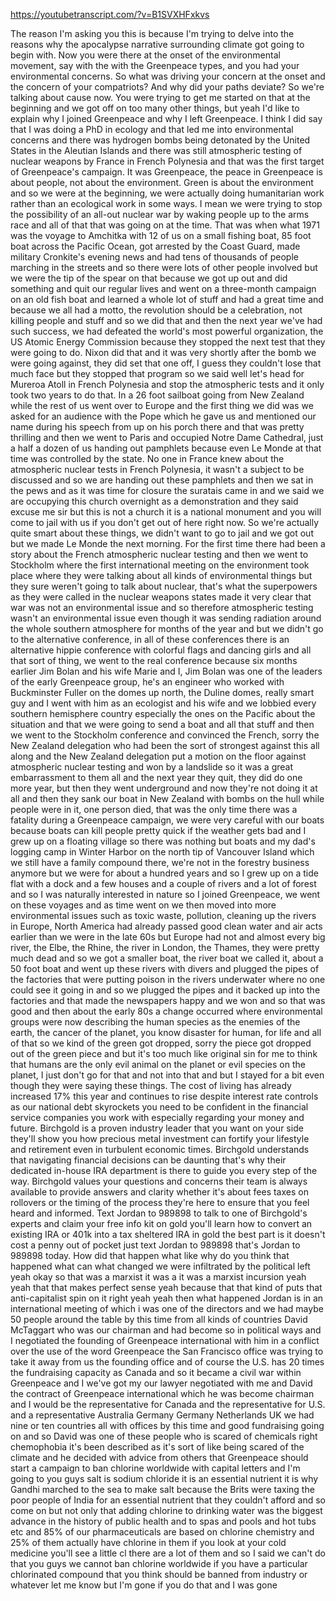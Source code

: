 https://youtubetranscript.com/?v=B1SVXHFxkvs

 The reason I'm asking you this is because I'm trying to delve into the reasons why the apocalypse narrative surrounding climate got going to begin with. Now you were there at the onset of the environmental movement, say with the with the Greenpeace types, and you had your environmental concerns. So what was driving your concern at the onset and the concern of your compatriots? And why did your paths deviate? So we're talking about cause now. You were trying to get me started on that at the beginning and we got off on too many other things, but yeah I'd like to explain why I joined Greenpeace and why I left Greenpeace. I think I did say that I was doing a PhD in ecology and that led me into environmental concerns and there was hydrogen bombs being detonated by the United States in the Aleutian Islands and there was still atmospheric testing of nuclear weapons by France in French Polynesia and that was the first target of Greenpeace's campaign. It was Greenpeace, the peace in Greenpeace is about people, not about the environment. Green is about the environment and so we were at the beginning, we were actually doing humanitarian work rather than an ecological work in some ways. I mean we were trying to stop the possibility of an all-out nuclear war by waking people up to the arms race and all of that that was going on at the time. That was when what 1971 was the voyage to Amchitka with 12 of us on a small fishing boat, 85 foot boat across the Pacific Ocean, got arrested by the Coast Guard, made military Cronkite's evening news and had tens of thousands of people marching in the streets and so there were lots of other people involved but we were the tip of the spear on that because we got up out and did something and quit our regular lives and went on a three-month campaign on an old fish boat and learned a whole lot of stuff and had a great time and because we all had a motto, the revolution should be a celebration, not killing people and stuff and so we did that and then the next year we've had such success, we had defeated the world's most powerful organization, the US Atomic Energy Commission because they stopped the next test that they were going to do. Nixon did that and it was very shortly after the bomb we were going against, they did set that one off, I guess they couldn't lose that much face but they stopped that program so we said well let's head for Mureroa Atoll in French Polynesia and stop the atmospheric tests and it only took two years to do that. In a 26 foot sailboat going from New Zealand while the rest of us went over to Europe and the first thing we did was we asked for an audience with the Pope which he gave us and mentioned our name during his speech from up on his porch there and that was pretty thrilling and then we went to Paris and occupied Notre Dame Cathedral, just a half a dozen of us handing out pamphlets because even Le Monde at that time was controlled by the state. No one in France knew about the atmospheric nuclear tests in French Polynesia, it wasn't a subject to be discussed and so we are handing out these pamphlets and then we sat in the pews and as it was time for closure the suratais came in and we said we are occupying this church overnight as a demonstration and they said excuse me sir but this is not a church it is a national monument and you will come to jail with us if you don't get out of here right now. So we're actually quite smart about these things, we didn't want to go to jail and we got out but we made Le Monde the next morning. For the first time there had been a story about the French atmospheric nuclear testing and then we went to Stockholm where the first international meeting on the environment took place where they were talking about all kinds of environmental things but they sure weren't going to talk about nuclear, that's what the superpowers as they were called in the nuclear weapons states made it very clear that war was not an environmental issue and so therefore atmospheric testing wasn't an environmental issue even though it was sending radiation around the whole southern atmosphere for months of the year and but we didn't go to the alternative conference, in all of these conferences there is an alternative hippie conference with colorful flags and dancing girls and all that sort of thing, we went to the real conference because six months earlier Jim Bolan and his wife Marie and I, Jim Bolan was one of the leaders of the early Greenpeace group, he's an engineer who worked with Buckminster Fuller on the domes up north, the Duline domes, really smart guy and I went with him as an ecologist and his wife and we lobbied every southern hemisphere country especially the ones on the Pacific about the situation and that we were going to send a boat and all that stuff and then we went to the Stockholm conference and convinced the French, sorry the New Zealand delegation who had been the sort of strongest against this all along and the New Zealand delegation put a motion on the floor against atmospheric nuclear testing and won by a landslide so it was a great embarrassment to them all and the next year they quit, they did do one more year, but then they went underground and now they're not doing it at all and then they sank our boat in New Zealand with bombs on the hull while people were in it, one person died, that was the only time there was a fatality during a Greenpeace campaign, we were very careful with our boats because boats can kill people pretty quick if the weather gets bad and I grew up on a floating village so there was nothing but boats and my dad's logging camp in Winter Harbor on the north tip of Vancouver Island which we still have a family compound there, we're not in the forestry business anymore but we were for about a hundred years and so I grew up on a tide flat with a dock and a few houses and a couple of rivers and a lot of forest and so I was naturally interested in nature so I joined Greenpeace, we went on these voyages and as time went on we then moved into more environmental issues such as toxic waste, pollution, cleaning up the rivers in Europe, North America had already passed good clean water and air acts earlier than we were in the late 60s but Europe had not and almost every big river, the Elbe, the Rhine, the river in London, the Thames, they were pretty much dead and so we got a smaller boat, the river boat we called it, about a 50 foot boat and went up these rivers with divers and plugged the pipes of the factories that were putting poison in the rivers underwater where no one could see it going in and so we plugged the pipes and it backed up into the factories and that made the newspapers happy and we won and so that was good and then about the early 80s a change occurred where environmental groups were now describing the human species as the enemies of the earth, the cancer of the planet, you know disaster for human, for life and all of that so we kind of the green got dropped, sorry the piece got dropped out of the green piece and but it's too much like original sin for me to think that humans are the only evil animal on the planet or evil species on the planet, I just don't go for that and not into that and but I stayed for a bit even though they were saying these things. The cost of living has already increased 17% this year and continues to rise despite interest rate controls as our national debt skyrockets you need to be confident in the financial service companies you work with especially regarding your money and future. Birchgold is a proven industry leader that you want on your side they'll show you how precious metal investment can fortify your lifestyle and retirement even in turbulent economic times. Birchgold understands that navigating financial decisions can be daunting that's why their dedicated in-house IRA department is there to guide you every step of the way. Birchgold values your questions and concerns their team is always available to provide answers and clarity whether it's about fees taxes on rollovers or the timing of the process they're here to ensure that you feel heard and informed. Text Jordan to 989898 to talk to one of Birchgold's experts and claim your free info kit on gold you'll learn how to convert an existing IRA or 401k into a tax sheltered IRA in gold the best part is it doesn't cost a penny out of pocket just text Jordan to 989898 that's Jordan to 989898 today. How did that happen what like why do you think that happened what can what changed we were infiltrated by the political left yeah okay so that was a marxist it was a it was a marxist incursion yeah yeah that that makes perfect sense yeah because that that kind of puts that anti-capitalist spin on it right yeah yeah then what happened Jordan is in an international meeting of which i was one of the directors and we had maybe 50 people around the table by this time from all kinds of countries David McTaggart who was our chairman and had become so in political ways and I negotiated the founding of Greenpeace international with him in a conflict over the use of the word Greenpeace the San Francisco office was trying to take it away from us the founding office and of course the U.S. has 20 times the fundraising capacity as Canada and so it became a civil war within Greenpeace and I we've got my our lawyer negotiated with me and David the contract of Greenpeace international which he was become chairman and I would be the representative for Canada and the representative for U.S. and a representative Australia Germany Germany Netherlands UK we had nine or ten countries all with offices by this time and good fundraising going on and so David was one of these people who is scared of chemicals right chemophobia it's been described as it's sort of like being scared of the climate and he decided with advice from others that Greenpeace should start a campaign to ban chlorine worldwide with capital letters and I'm going to you guys salt is sodium chloride it is an essential nutrient it is why Gandhi marched to the sea to make salt because the Brits were taxing the poor people of India for an essential nutrient that they couldn't afford and so come on but not only that adding chlorine to drinking water was the biggest advance in the history of public health and to spas and pools and hot tubs etc and 85% of our pharmaceuticals are based on chlorine chemistry and 25% of them actually have chlorine in them if you look at your cold medicine you'll see a little cl there are a lot of them and so I said we can't do that you guys we cannot ban chlorine worldwide if you have a particular chlorinated compound that you think should be banned from industry or whatever let me know but I'm gone if you do that and I was gone